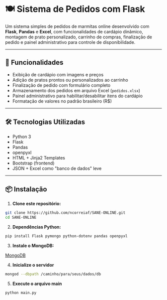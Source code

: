 # 🍽️ Sistema de Pedidos com Flask

Um sistema simples de pedidos de marmitas online desenvolvido com **Flask**, **Pandas** e **Excel**, com funcionalidades de cardápio dinâmico, montagem de prato personalizado, carrinho de compras, finalização de pedido e painel administrativo para controle de disponibilidade.

---

## 🚀 Funcionalidades

- Exibição de cardápio com imagens e preços
- Adição de pratos prontos ou personalizados ao carrinho
- Finalização de pedido com formulário completo
- Armazenamento dos pedidos em arquivo Excel (`pedidos.xlsx`)
- Painel administrativo para habilitar/desabilitar itens do cardápio
- Formatação de valores no padrão brasileiro (R$)

---

## 🛠️ Tecnologias Utilizadas

- Python 3
- Flask
- Pandas
- openpyxl
- HTML + Jinja2 Templates
- Bootstrap (frontend)
- JSON + Excel como "banco de dados" leve

---

## 📦 Instalação

1. **Clone este repositório:**

```bash
git clone https://github.com/ncorreiaf/SANE-ONLINE.git
cd SANE-ONLINE
```

2. **Dependências Python:**
```bash
pip install Flask pymongo python-dotenv pandas openpyxl
```

3. **Instale o MongoDB:**

[MongoDB](https://www.mongodb.com/try/download/community)

4. **Inicialize o servidor**
```bash
mongod --dbpath /caminho/para/seus/dados/db
```

5. **Execute o arquivo main**
```bash
python main.py
```
